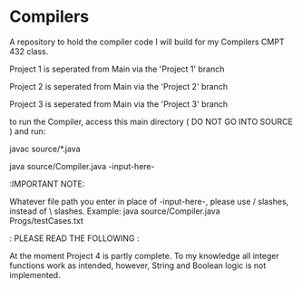 # Compilers
A repository to hold the compiler code I will build for my Compilers CMPT 432 class.

Project 1 is seperated from Main via the 'Project 1' branch

Project 2 is seperated from Main via the 'Project 2' branch

Project 3 is seperated from Main via the 'Project 3' branch

to run the Compiler, access this main directory ( DO NOT GO INTO SOURCE ) and run:

javac source/*.java

java source/Compiler.java -input-here-

:IMPORTANT NOTE:

Whatever file path you enter in place of -input-here-, please use / slashes, instead of \ slashes.
Example:
java source/Compiler.java Progs/testCases.txt

: PLEASE READ THE FOLLOWING :

At the moment Project 4 is partly complete. To my knowledge all integer functions work as intended, however, String and Boolean logic is not implemented.